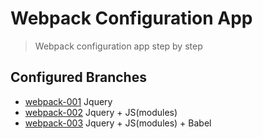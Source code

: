 # Webpack Configuration App
> Webpack configuration app step by step

## Configured Branches
- [webpack-001](https://github.com/dbulan/app-webpack/tree/001-jquery) Jquery
- [webpack-002](https://github.com/dbulan/app-webpack/tree/002-jquery-jsmodules) Jquery + JS(modules)
- [webpack-003](https://github.com/dbulan/app-webpack/tree/003-jquery-jsmodules-babel) Jquery + JS(modules) + Babel